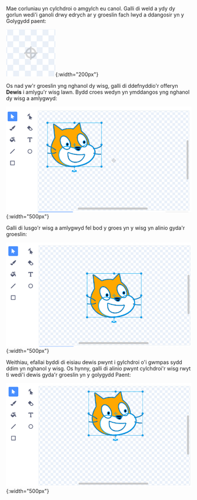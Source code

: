 Mae corluniau yn cylchdroi o amgylch eu canol. Galli di weld a ydy dy gorlun wedi'i ganoli drwy edrych ar y groeslin fach lwyd a ddangosir yn y Golygydd paent:

![Y groeslin.](images/crosshair.png){:width="200px"}

Os nad yw'r groeslin yng nghanol dy wisg, galli di ddefnyddio'r offeryn **Dewis** i amlygu'r wisg lawn. Bydd croes wedyn yn ymddangos yng nghanol dy wisg a amlygwyd:

![Dydy'r groes yng nghanol y wisg ddim wedi'i halinio â'r groeslin.](images/off-centre-crosshair.png){:width="500px"}

Galli di lusgo'r wisg a amlygwyd fel bod y groes yn y wisg yn alinio gyda'r groeslin:

![Y groes yng nghanol y wisg wedi'i halinio â'r groeslin.](images/centre-crosshair.png){:width="500px"}

Weithiau, efallai byddi di eisiau dewis pwynt i gylchdroi o'i gwmpas sydd ddim yn nghanol y wisg. Os hynny, galli di alinio pwynt cylchdroi'r wisg rwyt ti wedi'i dewis gyda'r groeslin yn y golygydd Paent:

![Pwynt cylchdroi ar waelod y wisg wedi'i alinio â'r groeslin.](images/rotation-point.png){:width="500px"}
